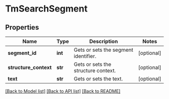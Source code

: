 # TmSearchSegment

## Properties
Name | Type | Description | Notes
------------ | ------------- | ------------- | -------------
**segment_id** | **int** | Gets or sets the segment identifier. | [optional] 
**structure_context** | **str** | Gets or sets the structure context. | [optional] 
**text** | **str** | Gets or sets the text. | [optional] 

[[Back to Model list]](../README.md#documentation-for-models) [[Back to API list]](../README.md#documentation-for-api-endpoints) [[Back to README]](../README.md)

